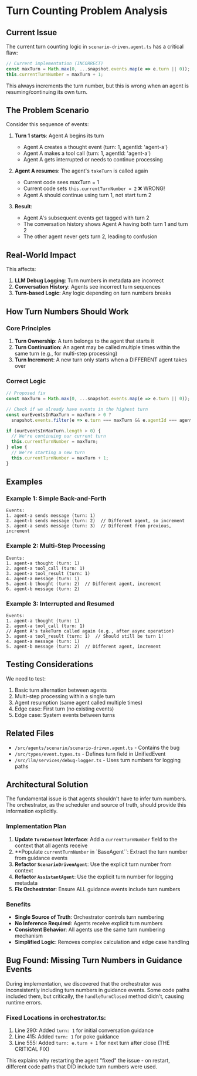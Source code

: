 # Turn Counting Problem Analysis

## Current Issue

The current turn counting logic in `scenario-driven.agent.ts` has a critical flaw:

```typescript
// Current implementation (INCORRECT)
const maxTurn = Math.max(0, ...snapshot.events.map(e => e.turn || 0));
this.currentTurnNumber = maxTurn + 1;
```

This always increments the turn number, but this is wrong when an agent is resuming/continuing its own turn.

## The Problem Scenario

Consider this sequence of events:

1. **Turn 1 starts**: Agent A begins its turn
   - Agent A creates a thought event (turn: 1, agentId: 'agent-a')
   - Agent A makes a tool call (turn: 1, agentId: 'agent-a')
   - Agent A gets interrupted or needs to continue processing
   
2. **Agent A resumes**: The agent's `takeTurn` is called again
   - Current code sees maxTurn = 1
   - Current code sets `this.currentTurnNumber = 2` ❌ WRONG!
   - Agent A should continue using turn 1, not start turn 2

3. **Result**: 
   - Agent A's subsequent events get tagged with turn 2
   - The conversation history shows Agent A having both turn 1 and turn 2
   - The other agent never gets turn 2, leading to confusion

## Real-World Impact

This affects:
1. **LLM Debug Logging**: Turn numbers in metadata are incorrect
2. **Conversation History**: Agents see incorrect turn sequences
3. **Turn-based Logic**: Any logic depending on turn numbers breaks

## How Turn Numbers Should Work

### Core Principles

1. **Turn Ownership**: A turn belongs to the agent that starts it
2. **Turn Continuation**: An agent may be called multiple times within the same turn (e.g., for multi-step processing)
3. **Turn Increment**: A new turn only starts when a DIFFERENT agent takes over

### Correct Logic

```typescript
// Proposed fix
const maxTurn = Math.max(0, ...snapshot.events.map(e => e.turn || 0));

// Check if we already have events in the highest turn
const ourEventsInMaxTurn = maxTurn > 0 ? 
  snapshot.events.filter(e => e.turn === maxTurn && e.agentId === agentId) : [];

if (ourEventsInMaxTurn.length > 0) {
  // We're continuing our current turn
  this.currentTurnNumber = maxTurn;
} else {
  // We're starting a new turn
  this.currentTurnNumber = maxTurn + 1;
}
```

## Examples

### Example 1: Simple Back-and-Forth
```
Events:
1. agent-a sends message (turn: 1)
2. agent-b sends message (turn: 2)  // Different agent, so increment
3. agent-a sends message (turn: 3)  // Different from previous, increment
```

### Example 2: Multi-Step Processing
```
Events:
1. agent-a thought (turn: 1)
2. agent-a tool_call (turn: 1)
3. agent-a tool_result (turn: 1)
4. agent-a message (turn: 1)
5. agent-b thought (turn: 2)  // Different agent, increment
6. agent-b message (turn: 2)
```

### Example 3: Interrupted and Resumed
```
Events:
1. agent-a thought (turn: 1)
2. agent-a tool_call (turn: 1)
// Agent A's takeTurn called again (e.g., after async operation)
3. agent-a tool_result (turn: 1)  // Should still be turn 1!
4. agent-a message (turn: 1)
5. agent-b message (turn: 2)  // Different agent, increment
```

## Testing Considerations

We need to test:
1. Basic turn alternation between agents
2. Multi-step processing within a single turn
3. Agent resumption (same agent called multiple times)
4. Edge case: First turn (no existing events)
5. Edge case: System events between turns

## Related Files

- `/src/agents/scenario/scenario-driven.agent.ts` - Contains the bug
- `/src/types/event.types.ts` - Defines turn field in UnifiedEvent
- `/src/llm/services/debug-logger.ts` - Uses turn numbers for logging paths

## Architectural Solution

The fundamental issue is that agents shouldn't have to infer turn numbers. The orchestrator, as the scheduler and source of truth, should provide this information explicitly.

### Implementation Plan

1. **Update `TurnContext` Interface**: Add a `currentTurnNumber` field to the context that all agents receive
2. **Populate `currentTurnNumber` in `BaseAgent``: Extract the turn number from guidance events
3. **Refactor `ScenarioDrivenAgent`**: Use the explicit turn number from context
4. **Refactor `AssistantAgent`**: Use the explicit turn number for logging metadata
5. **Fix Orchestrator**: Ensure ALL guidance events include turn numbers

### Benefits

- **Single Source of Truth**: Orchestrator controls turn numbering
- **No Inference Required**: Agents receive explicit turn numbers
- **Consistent Behavior**: All agents use the same turn numbering mechanism
- **Simplified Logic**: Removes complex calculation and edge case handling

## Bug Found: Missing Turn Numbers in Guidance Events

During implementation, we discovered that the orchestrator was inconsistently including turn numbers in guidance events. Some code paths included them, but critically, the `handleTurnClosed` method didn't, causing runtime errors.

### Fixed Locations in orchestrator.ts:
1. Line 290: Added `turn: 1` for initial conversation guidance
2. Line 415: Added `turn: 1` for poke guidance 
3. Line 555: Added `turn: e.turn + 1` for next turn after close (THE CRITICAL FIX)

This explains why restarting the agent "fixed" the issue - on restart, different code paths that DID include turn numbers were used.